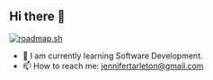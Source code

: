 ## Hi there 👋 

<!--
**JenniferT9462/JenniferT9462** is a ✨ _special_ ✨ repository because its `README.md` (this file) appears on your GitHub profile. 

Here are some ideas to get you started: -->
[![roadmap.sh](https://roadmap.sh/card/wide/6757038decc889bb0d80c0a0?variant=dark&roadmaps=mongodb)](https://roadmap.sh)
- 🌱 I am currently learning Software Development.
- 📫 How to reach me: <jennifertarleton@gmail.com>



